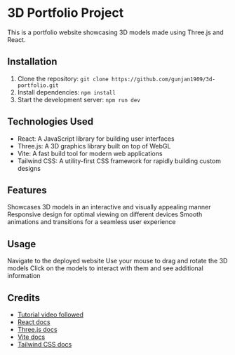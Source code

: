 # 3D Portfolio Project

This is a portfolio website showcasing 3D models made using Three.js and React.

## Installation

1. Clone the repository: `git clone https://github.com/gunjan1909/3d-portfolio.git`
2. Install dependencies: `npm install`
3. Start the development server: `npm run dev`

## Technologies Used

- React: A JavaScript library for building user interfaces
- Three.js: A 3D graphics library built on top of WebGL
- Vite: A fast build tool for modern web applications
- Tailwind CSS: A utility-first CSS framework for rapidly building custom designs

## Features

Showcases 3D models in an interactive and visually appealing manner
Responsive design for optimal viewing on different devices
Smooth animations and transitions for a seamless user experience

## Usage

Navigate to the deployed website
Use your mouse to drag and rotate the 3D models
Click on the models to interact with them and see additional information

## Credits

- [Tutorial video followed](https://youtu.be/0fYi8SGA20k)
- [React docs](https://react.dev/learn)
- [Three.js docs](https://threejs.org/docs/index.html#manual/en/introduction/Creating-a-scene)
- [Vite docs](https://vitejs.dev/guide/)
- [Tailwind CSS docs](https://tailwindcss.com/docs)
